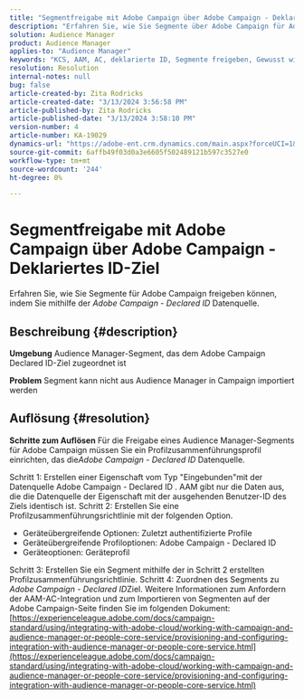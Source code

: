 ```yaml
---
title: "Segmentfreigabe mit Adobe Campaign über Adobe Campaign - Deklariertes ID-Ziel"
description: "Erfahren Sie, wie Sie Segmente über Adobe Campaign für Adobe Campaign freigeben - Deklariertes ID-Ziel"
solution: Audience Manager
product: Audience Manager
applies-to: "Audience Manager"
keywords: "KCS, AAM, AC, deklarierte ID, Segmente freigeben, Gewusst wie, Adobe Audience Manager, Adobe Campaign, deklariertes ID-Ziel"
resolution: Resolution
internal-notes: null
bug: false
article-created-by: Zita Rodricks
article-created-date: "3/13/2024 3:56:58 PM"
article-published-by: Zita Rodricks
article-published-date: "3/13/2024 3:58:10 PM"
version-number: 4
article-number: KA-19029
dynamics-url: "https://adobe-ent.crm.dynamics.com/main.aspx?forceUCI=1&pagetype=entityrecord&etn=knowledgearticle&id=fc071c51-52e1-ee11-904d-6045bd0065b6"
source-git-commit: 6affb49f03d0a3e6605f502489121b597c3527e0
workflow-type: tm+mt
source-wordcount: '244'
ht-degree: 0%

---
```


# Segmentfreigabe mit Adobe Campaign über Adobe Campaign - Deklariertes ID-Ziel


Erfahren Sie, wie Sie Segmente für Adobe Campaign freigeben können, indem Sie mithilfe der *Adobe Campaign - Declared ID* Datenquelle.

## Beschreibung {#description}


<b>Umgebung</b>
Audience Manager-Segment, das dem Adobe Campaign Declared ID-Ziel zugeordnet ist

<b>Problem</b>
Segment kann nicht aus Audience Manager in Campaign importiert werden


## Auflösung {#resolution}


<b>Schritte zum Auflösen</b>
Für die Freigabe eines Audience Manager-Segments für Adobe Campaign müssen Sie ein Profilzusammenführungsprofil einrichten, das die*Adobe Campaign - Declared ID* Datenquelle.

Schritt 1: Erstellen einer Eigenschaft vom Typ &quot;Eingebunden&quot;mit der Datenquelle Adobe Campaign - Declared ID .
AAM gibt nur die Daten aus, die die Datenquelle der Eigenschaft mit der ausgehenden Benutzer-ID des Ziels identisch ist.
Schritt 2: Erstellen Sie eine Profilzusammenführungsrichtlinie mit der folgenden Option.

- Geräteübergreifende Optionen: Zuletzt authentifizierte Profile
- Geräteübergreifende Profiloptionen: Adobe Campaign - Declared ID
- Geräteoptionen: Geräteprofil


Schritt 3: Erstellen Sie ein Segment mithilfe der in Schritt 2 erstellten Profilzusammenführungsrichtlinie.
Schritt 4: Zuordnen des Segments zu *Adobe Campaign - Declared ID*Ziel.
Weitere Informationen zum Anfordern der AAM-AC-Integration und zum Importieren von Segmenten auf der Adobe Campaign-Seite finden Sie im folgenden Dokument: [https://experienceleague.adobe.com/docs/campaign-standard/using/integrating-with-adobe-cloud/working-with-campaign-and-audience-manager-or-people-core-service/provisioning-and-configuring-integration-with-audience-manager-or-people-core-service.html](https://experienceleague.adobe.com/docs/campaign-standard/using/integrating-with-adobe-cloud/working-with-campaign-and-audience-manager-or-people-core-service/provisioning-and-configuring-integration-with-audience-manager-or-people-core-service.html)
